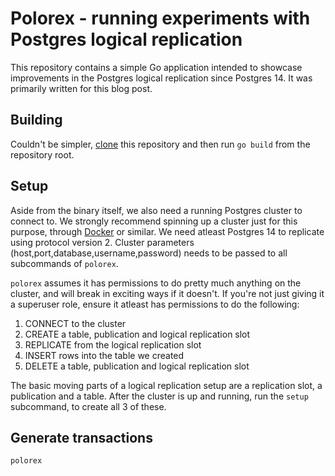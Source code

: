 # Polorex - running experiments with Postgres logical replication
This repository contains a simple Go application intended to showcase improvements in the Postgres logical replication since Postgres 14. It was primarily written for this blog post.

## Building
Couldn't be simpler, [clone](https://docs.github.com/en/repositories/creating-and-managing-repositories/cloning-a-repository) this repository and then run `go build` from the repository root.

## Setup
Aside from the binary itself, we also need a running Postgres cluster to connect to. We strongly recommend spinning up a cluster just for this purpose, through [Docker](https://hub.docker.com/_/postgres) or similar. We need atleast Postgres 14 to replicate using protocol version 2. Cluster parameters (host,port,database,username,password) needs to be passed to all subcommands of `polorex`. 

`polorex` assumes it has permissions to do pretty much anything on the cluster, and will break in exciting ways if it doesn't. If you're not just giving it a superuser role, ensure it atleast has permissions to do the following:

1) CONNECT to the cluster
2) CREATE a table, publication and logical replication slot
3) REPLICATE from the logical replication slot
4) INSERT rows into the table we created
5) DELETE a table, publication and logical replication slot

The basic moving parts of a logical replication setup are a replication slot, a publication and a table. After the cluster is up and running, run the `setup` subcommand, to create all 3 of these.

## Generate transactions
`polorex`